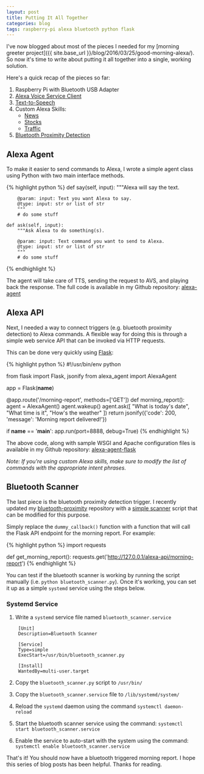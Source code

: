 ```yaml
---
layout: post
title: Putting It All Together
categories: blog
tags: raspberry-pi alexa bluetooth python flask
---
```

I've now blogged about most of the pieces I needed for my [morning greeter project]({{ site.base_url }}/blog/2016/03/25/good-morning-alexa/). So now it's time to write about putting it all together into a single, working solution.

Here's a quick recap of the pieces so far:

1. Raspberry Pi with Bluetooth USB Adapter
2. [Alexa Voice Service Client](https://github.com/ewenchou/alexa-client)
3. [Text-to-Speech](https://github.com/ewenchou/simple-tts)
4. Custom Alexa Skills:
    * [News](https://github.com/ewenchou/alexa-news-headlines)
    * [Stocks](https://github.com/ewenchou/alexa-stock-quotes)
    * [Traffic](https://github.com/ewenchou/alexa-traffic-time)
5. [Bluetooth Proximity Detection](https://github.com/ewenchou/bluetooth-proximity)

## Alexa Agent

To make it easier to send commands to Alexa, I wrote a simple agent class using Python with two main interface methods.

{% highlight python %}
    def say(self, input):
        """Alexa will say the text.
        
        @param: input: Text you want Alexa to say.
        @type: input: str or list of str
        """
        # do some stuff

    def ask(self, input):
        """Ask Alexa to do something(s).
        
        @param: input: Text command you want to send to Alexa.
        @type: input: str or list of str
        """
        # do some stuff
{% endhighlight %}

The agent will take care of TTS, sending the request to AVS, and playing back the response. The full code is available in my Github repository: [alexa-agent](https://github.com/ewenchou/alexa-agent)

## Alexa API

Next, I needed a way to connect triggers (e.g. bluetooth proximity detection) to Alexa commands. A flexible way for doing this is through a simple web service API that can be invoked via HTTP requests.

This can be done very quickly using [Flask](http://flask.pocoo.org/):

{% highlight python %}
#!/usr/bin/env python

from flask import Flask, jsonify
from alexa_agent import AlexaAgent


app = Flask(__name__)


@app.route('/morning-report', methods=['GET'])
def morning_report():
    agent = AlexaAgent()
    agent.wakeup()
    agent.ask([
        "What is today's date",
        "What time is it",
        "How's the weather"
    ])
    return jsonify({'code': 200, 'message': 'Morning report delivered!'})


if __name__ == '__main__':
    app.run(port=8888, debug=True)
{% endhighlight %}

The above code, along with sample WSGI and Apache configuration files is available in my Github repository: [alexa-agent-flask](https://github.com/ewenchou/alexa-agent-flask)

_Note: If you're using custom Alexa skills, make sure to modify the list of commands with the appropriate intent phrases._

## Bluetooth Scanner

The last piece is the bluetooth proximity detection trigger. I recently updated my [bluetooth-proximity](https://github.com/ewenchou/bluetooth-proximity) repository with a [simple scanner](https://github.com/ewenchou/bluetooth-proximity/blob/master/examples/bluetooth_scanner.py) script that can be modified for this purpose. 

Simply replace the `dummy_callback()` function with a function that will call the Flask API endpoint for the morning report. For example:

{% highlight python %}
import requests

def get_morning_report():
    requests.get('http://127.0.0.1/alexa-api/morning-report')
{% endhighlight %}

You can test if the bluetooth scanner is working by running the script manually (i.e. `python bluetooth_scanner.py`). Once it's working, you can set it up as a simple `systemd` service using the steps below.

### Systemd Service 

1. Write a `systemd` service file named `bluetooth_scanner.service`

        [Unit]
        Description=Bluetooth Scanner

        [Service]
        Type=simple
        ExecStart=/usr/bin/bluetooth_scanner.py

        [Install]
        WantedBy=multi-user.target
        
2. Copy the `bluetooth_scanner.py` script to `/usr/bin/`
3. Copy the `bluetooth_scanner.service` file to `/lib/systemd/system/`
4. Reload the `systemd` daemon using the command `systemctl daemon-reload`
5. Start the bluetooth scanner service using the command: `systemctl start bluetooth_scanner.service`
6. Enable the service to auto-start with the system using the command: `systemctl enable bluetooth_scanner.service`

That's it! You should now have a bluetooth triggered morning report. I hope this series of blog posts has been helpful. Thanks for reading.